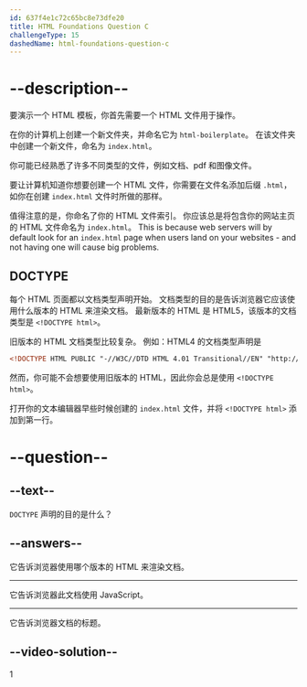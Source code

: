 ```yaml
---
id: 637f4e1c72c65bc8e73dfe20
title: HTML Foundations Question C
challengeType: 15
dashedName: html-foundations-question-c
---
```


# --description--

要演示一个 HTML 模板，你首先需要一个 HTML 文件用于操作。

在你的计算机上创建一个新文件夹，并命名它为 `html-boilerplate`。 在该文件夹中创建一个新文件，命名为 `index.html`。

你可能已经熟悉了许多不同类型的文件，例如文档、pdf 和图像文件。

要让计算机知道你想要创建一个 HTML 文件，你需要在文件名添加后缀 `.html`，如你在创建 `index.html` 文件时所做的那样。

值得注意的是，你命名了你的 HTML 文件索引。 你应该总是将包含你的网站主页的 HTML 文件命名为 `index.html`。 This is because web servers will by default look for an `index.html` page when users land on your websites - and not having one will cause big problems.

## DOCTYPE

每个 HTML 页面都以文档类型声明开始。 文档类型的目的是告诉浏览器它应该使用什么版本的 HTML 来渲染文档。 最新版本的 HTML 是 HTML5，该版本的文档类型是 `<!DOCTYPE html>`。

旧版本的 HTML 文档类型比较复杂。 例如：HTML4 的文档类型声明是

```html
<!DOCTYPE HTML PUBLIC "-//W3C//DTD HTML 4.01 Transitional//EN" "http://www.w3.org/TR/html4/loose.dtd">
```

然而，你可能不会想要使用旧版本的 HTML，因此你会总是使用 `<!DOCTYPE html>`。

打开你的文本编辑器早些时候创建的 `index.html` 文件，并将 `<!DOCTYPE html>` 添加到第一行。

# --question--
## --text--

`DOCTYPE` 声明的目的是什么？

## --answers--

它告诉浏览器使用哪个版本的 HTML 来渲染文档。

---

它告诉浏览器此文档使用 JavaScript。

---

它告诉浏览器文档的标题。


## --video-solution--

1
